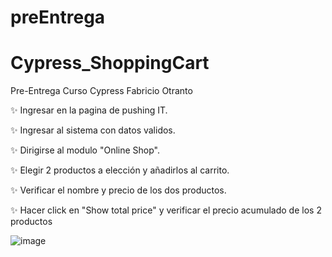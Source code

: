 # preEntrega
# Cypress_ShoppingCart
Pre-Entrega Curso Cypress Fabricio Otranto

✨ Ingresar en la pagina de pushing IT.

✨ Ingresar al sistema con datos validos.

✨ Dirigirse al modulo "Online Shop".

✨ Elegir 2 productos a elección y añadirlos al carrito.

✨ Verificar el nombre y precio de los dos productos.

✨ Hacer click en "Show total price" y verificar el precio acumulado de los 2 productos


![image](https://user-images.githubusercontent.com/72052340/234998393-744f4254-c9c5-46fa-a1dc-8d184cf48cfa.png)
